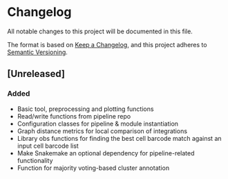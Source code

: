 # Changelog

All notable changes to this project will be documented in this file.

The format is based on [Keep a Changelog][],
and this project adheres to [Semantic Versioning][].

[keep a changelog]: https://keepachangelog.com/en/1.0.0/
[semantic versioning]: https://semver.org/spec/v2.0.0.html

## [Unreleased]

### Added

- Basic tool, preprocessing and plotting functions
- Read/write functions from pipeline repo
- Configuration classes for pipeline & module instantiation
- Graph distance metrics for local comparison of integrations
- Library obs functions for finding the best cell barcode match against an input cell barcode list
- Make Snakemake an optional dependency for pipeline-related functionality
- Function for majority voting-based cluster annotation
